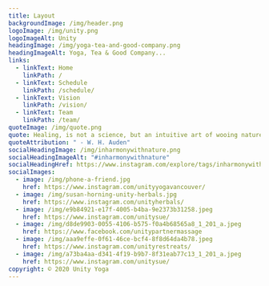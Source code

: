 ```yaml
---
title: Layout
backgroundImage: /img/header.png
logoImage: /img/unity.png
logoImageAlt: Unity
headingImage: /img/yoga-tea-and-good-company.png
headingImageAlt: Yoga, Tea & Good Company...
links:
  - linkText: Home
    linkPath: /
  - linkText: Schedule
    linkPath: /schedule/
  - linkText: Vision
    linkPath: /vision/
  - linkText: Team
    linkPath: /team/
quoteImage: /img/quote.png
quote: Healing, is not a science, but an intuitive art of wooing nature”
quoteAttribution: " - W. H. Auden"
socialHeadingImage: /img/inharmonywithnature.png
socialHeadingImageAlt: "#inharmonywithnature"
socialHeadingHref: https://www.instagram.com/explore/tags/inharmonywithnature/
socialImages:
  - image: /img/phone-a-friend.jpg
    href: https://www.instagram.com/unityyogavancouver/
  - image: /img/susan-horning-unity-herbals.jpg
    href: https://www.instagram.com/unityherbals/
  - image: /img/e9b84921-e17f-4005-b4ba-9e2373b31258.jpeg
    href: https://www.instagram.com/unitysue/
  - image: /img/d8de9903-0055-4106-b575-f0a4b68565a8_1_201_a.jpeg
    href: https://www.facebook.com/unitypartnermassage
  - image: /img/aaa9effe-0f61-46ce-bcf4-8f8d64da4b78.jpeg
    href: https://www.instagram.com/unityrestreats/
  - image: /img/a73ba4aa-d341-4f19-b9b7-8f31eab77c13_1_201_a.jpeg
    href: https://www.instagram.com/unitysue/
copyright: © 2020 Unity Yoga
---
```

